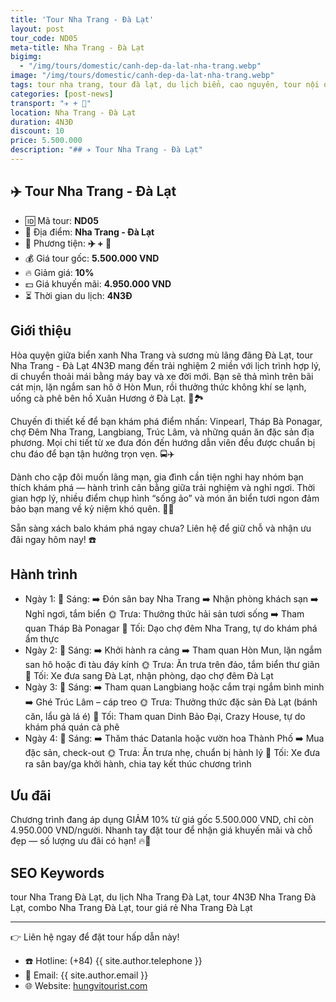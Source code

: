 ```yaml
---
title: 'Tour Nha Trang - Đà Lạt'
layout: post
tour_code: ND05
meta-title: Nha Trang - Đà Lạt
bigimg:
  - "/img/tours/domestic/canh-dep-da-lat-nha-trang.webp"
image: "/img/tours/domestic/canh-dep-da-lat-nha-trang.webp"
tags: tour nha trang, tour đà lạt, du lịch biển, cao nguyên, tour nội địa
categories: [post-news]
transport: "✈️ + 🚌"
location: Nha Trang - Đà Lạt
duration: 4N3Đ
discount: 10
price: 5.500.000
description: "## ✈️ Tour Nha Trang - Đà Lạt"
---
```


## ✈️ Tour Nha Trang - Đà Lạt 

- 🆔 Mã tour: **ND05**
- 📍 Địa điểm: **Nha Trang - Đà Lạt**
- 🚗 Phương tiện: **✈️ + 🚌**
- 💰 Giá tour gốc: **5.500.000 VND**
- 🔥 Giảm giá: **10%**
- 💵 Giá khuyến mãi: **4.950.000 VND**
- ⏳ Thời gian du lịch: **4N3Đ**

## Giới thiệu
Hòa quyện giữa biển xanh Nha Trang và sương mù lãng đãng Đà Lạt, tour Nha Trang - Đà Lạt 4N3Đ mang đến trải nghiệm 2 miền với lịch trình hợp lý, di chuyển thoải mái bằng máy bay và xe đời mới. Bạn sẽ thả mình trên bãi cát mịn, lặn ngắm san hô ở Hòn Mun, rồi thưởng thức không khí se lạnh, uống cà phê bên hồ Xuân Hương ở Đà Lạt. 🌊🏞️

Chuyến đi thiết kế để bạn khám phá điểm nhấn: Vinpearl, Tháp Bà Ponagar, chợ Đêm Nha Trang, Langbiang, Trúc Lâm, và những quán ăn đặc sản địa phương. Mọi chi tiết từ xe đưa đón đến hướng dẫn viên đều được chuẩn bị chu đáo để bạn tận hưởng trọn vẹn. 🚍✈️

Dành cho cặp đôi muốn lãng mạn, gia đình cần tiện nghi hay nhóm bạn thích khám phá — hành trình cân bằng giữa trải nghiệm và nghỉ ngơi. Thời gian hợp lý, nhiều điểm chụp hình “sống ảo” và món ăn biển tươi ngon đảm bảo bạn mang về kỷ niệm khó quên. 📸✨

Sẵn sàng xách balo khám phá ngay chưa? Liên hệ để giữ chỗ và nhận ưu đãi ngay hôm nay! ☎️

## Hành trình
- Ngày 1:
  🌅 Sáng: ➡️ Đón sân bay Nha Trang ➡️ Nhận phòng khách sạn ➡️ Nghỉ ngơi, tắm biển
  🌞 Trưa: Thưởng thức hải sản tươi sống ➡️ Tham quan Tháp Bà Ponagar
  🌙 Tối: Dạo chợ đêm Nha Trang, tự do khám phá ẩm thực
- Ngày 2:
  🌅 Sáng: ➡️ Khởi hành ra cảng ➡️ Tham quan Hòn Mun, lặn ngắm san hô hoặc đi tàu đáy kính
  🌞 Trưa: Ăn trưa trên đảo, tắm biển thư giãn
  🌙 Tối: Xe đưa sang Đà Lạt, nhận phòng, dạo chợ đêm Đà Lạt
- Ngày 3:
  🌅 Sáng: ➡️ Tham quan Langbiang hoặc cắm trại ngắm bình minh ➡️ Ghé Trúc Lâm – cáp treo
  🌞 Trưa: Thưởng thức đặc sản Đà Lạt (bánh căn, lẩu gà lá é)
  🌙 Tối: Tham quan Dinh Bảo Đại, Crazy House, tự do khám phá quán cà phê
- Ngày 4:
  🌅 Sáng: ➡️ Thăm thác Datanla hoặc vườn hoa Thành Phố ➡️ Mua đặc sản, check-out
  🌞 Trưa: Ăn trưa nhẹ, chuẩn bị hành lý
  🌙 Tối: Xe đưa ra sân bay/ga khởi hành, chia tay kết thúc chương trình

## Ưu đãi
Chương trình đang áp dụng GIẢM 10% từ giá gốc 5.500.000 VND, chỉ còn 4.950.000 VND/người. Nhanh tay đặt tour để nhận giá khuyến mãi và chỗ đẹp — số lượng ưu đãi có hạn! 🔥💸

## SEO Keywords
tour Nha Trang Đà Lạt, du lịch Nha Trang Đà Lạt, tour 4N3Đ Nha Trang Đà Lạt, combo Nha Trang Đà Lạt, tour giá rẻ Nha Trang Đà Lạt

---

👉 Liên hệ ngay để đặt tour hấp dẫn này!

- ☎️ Hotline: (+84) {{ site.author.telephone }}
- 📧 Email: {{ site.author.email }}
- 🌐 Website: [hungvitourist.com](https://hungvitourist.com)

